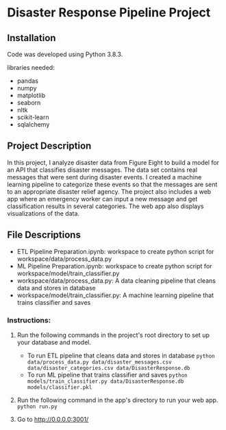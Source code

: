 # Disaster Response Pipeline Project

## Installation

Code was developed using Python 3.8.3.

libraries needed:

- pandas
- numpy
- matplotlib
- seaborn
- nltk
- scikit-learn
- sqlalchemy

## Project Description
In this project, I analyze disaster data from Figure Eight to build a model for an API that classifies disaster messages. The data set contains real messages that were sent during disaster events. I created a machine learning pipeline to categorize these events so that the messages are sent to an appropriate disaster relief agency. The project also includes a web app where an emergency worker can input a new message and get classification results in several categories. The web app also displays visualizations of the data.


## File Descriptions

- ETL Pipeline Preparation.ipynb: workspace to create python script for workspace/data/process_data.py
- ML Pipeline Preparation.ipynb: workspace to create python script for workspace/model/train_classifier.py
- workspace/data/process_data.py: A data cleaning pipeline that cleans data and stores in database
- workspace/model/train_classifier.py: A machine learning pipeline that trains classifier and saves

### Instructions:
1. Run the following commands in the project's root directory to set up your database and model.

    - To run ETL pipeline that cleans data and stores in database
        `python data/process_data.py data/disaster_messages.csv data/disaster_categories.csv data/DisasterResponse.db`
    - To run ML pipeline that trains classifier and saves
        `python models/train_classifier.py data/DisasterResponse.db models/classifier.pkl`

2. Run the following command in the app's directory to run your web app.
    `python run.py`

3. Go to http://0.0.0.0:3001/
